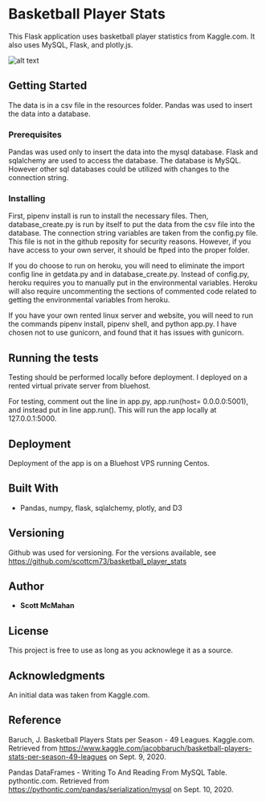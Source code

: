 # Basketball Player Stats

This Flask application uses basketball player statistics from Kaggle.com. It also uses MySQL, Flask, and plotly.js.

![alt text](https://github.com/scottcm73/basketball_player_stats/static/images/blob/master/images/maingraph.png?raw=true)

## Getting Started
The data is in a csv file in the resources folder. Pandas was used to insert the data into a database. 

### Prerequisites

Pandas was used only to insert the data into the mysql database. Flask and sqlalchemy are used to access the database.
The database is MySQL. However other sql databases could be utilized with changes to the connection string. 


### Installing

First, pipenv install is run to install the necessary files. Then, database_create.py is run by itself to put the data from the csv file into the database. The connection string variables are taken from the config.py file. This file is not in the github reposity for security reasons. However, if you have access to your own server, it should be ftped into the proper folder. 

If you do choose to run on heroku, you will need to eliminate the import config line in getdata.py and in database_create.py.
Instead of config.py, heroku requires you to manually put in the environmental variables. Heroku will also require uncommenting the sections of commented code related to getting the environmental variables from heroku.

If you have your own rented linux server and website, you will need to run the commands pipenv install, pipenv shell, and python app.py. I have chosen not to use gunicorn, and found that it has issues with gunicorn.  

## Running the tests

Testing should be performed locally before deployment. I deployed on a rented virtual private server from bluehost. 

For testing, comment out the line in app.py, app.run(host= 0.0.0.0:5001), and instead put in line app.run().
This will run the app locally at 127.0.0.1:5000. 


## Deployment

Deployment of the app is on a Bluehost VPS running Centos. 

## Built With

*  Pandas, numpy, flask, sqlalchemy, plotly, and D3

 

## Versioning

Github was used for versioning. For the versions available, see https://github.com/scottcm73/basketball_player_stats


## Author

* **Scott McMahan** 



## License

This project is free to use as long as you acknowlege it as a source.

## Acknowledgments

An initial data was taken from Kaggle.com. 

## Reference

Baruch, J. Basketball Players Stats per Season - 49 Leagues. Kaggle.com. Retrieved from https://www.kaggle.com/jacobbaruch/basketball-players-stats-per-season-49-leagues on Sept. 9, 2020.

Pandas DataFrames - Writing To And Reading From MySQL Table. pythontic.com. Retrieved from https://pythontic.com/pandas/serialization/mysql on Sept. 10, 2020.






